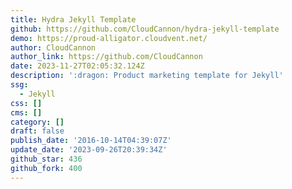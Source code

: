 ```yaml
---
title: Hydra Jekyll Template
github: https://github.com/CloudCannon/hydra-jekyll-template
demo: https://proud-alligator.cloudvent.net/
author: CloudCannon
author_link: https://github.com/CloudCannon
date: 2023-11-27T02:05:32.124Z
description: ':dragon: Product marketing template for Jekyll'
ssg:
  - Jekyll
css: []
cms: []
category: []
draft: false
publish_date: '2016-10-14T04:39:07Z'
update_date: '2023-09-26T20:39:34Z'
github_star: 436
github_fork: 400
---
```

